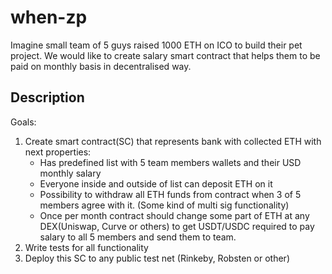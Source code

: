 # when-zp

Imagine small team of 5 guys raised 1000 ETH on ICO to build their pet project.
We would like to create salary smart contract that helps them to be paid on monthly basis in decentralised way. 

## Description
Goals: 
1. Create smart contract(SC) that represents bank with collected ETH with next properties:
   - Has predefined list with 5 team members wallets and their USD monthly salary  
   - Everyone inside and outside of list can deposit ETH on it
   - Possibility to withdraw all ETH funds from contract when 3 of 5 members agree with it. (Some kind of multi sig functionality)
   - Once per month contract should change some part of ETH at any DEX(Uniswap, Curve or others) to get USDT/USDC required to pay salary to all 5 members and send them to team.  
2. Write tests for all functionality
3. Deploy this SC to any public test net (Rinkeby, Robsten or other)
